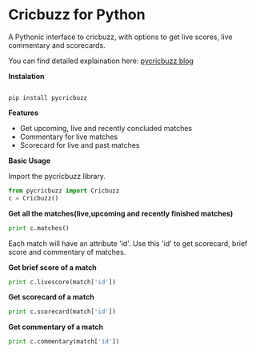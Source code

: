 # <b>Cricbuzz for Python</b>
A Pythonic interface to cricbuzz, with options to get live scores, live commentary and scorecards.

You can find detailed explaination here: <a href = "http://shivammitra.com/cricbuzz-api-for-python/">pycricbuzz blog</a>

<b>Instalation</b>

<code>
pip install pycricbuzz
</code>

<b>Features</b>
<ul>
<li>Get upcoming, live and recently concluded matches</li>
<li>Commentary for live matches</li>
<li>Scorecard for live and past matches</li>
</ul>

<b>Basic Usage</b>

Import the pycricbuzz library.

```python
from pycricbuzz import Cricbuzz
c = Cricbuzz()
```

<b>Get all the matches(live,upcoming and recently finished matches)</b>

```python
print c.matches()
```

Each match will have an attribute 'id'. Use this 'id' to get scorecard, brief score and commentary of matches.

<b>Get brief score of a match</b>

```python
print c.livescore(match['id'])
```

<b>Get scorecard of a match</b>

```python
print c.scorecard(match['id'])
```

<b>Get commentary of a match</b>

```python
print c.commentary(match['id'])
```

